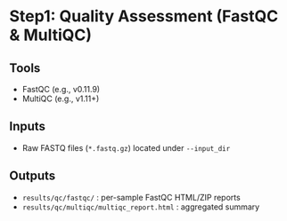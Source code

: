 # Step1: Quality Assessment (FastQC & MultiQC)

## Tools
- FastQC (e.g., v0.11.9)
- MultiQC (e.g., v1.11+)

## Inputs
- Raw FASTQ files (`*.fastq.gz`) located under `--input_dir`

## Outputs
- `results/qc/fastqc/` : per-sample FastQC HTML/ZIP reports  
- `results/qc/multiqc/multiqc_report.html` : aggregated summary
